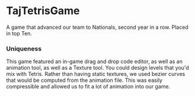 # TajTetrisGame
A game that advanced our team to Nationals, second year in a row. Placed in top Ten.


### Uniqueness
This game featured an in-game drag and drop code editor, as well as an animation tool, as well as a Texture tool. You could design levels that you'd mix with Tetris.
Rather than having static textures, we used bezier curves that would be computed from the animation file. This was easily compressible and allowed us to fit a lot of animation into our game.
